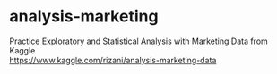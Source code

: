 # analysis-marketing
Practice Exploratory and Statistical Analysis with Marketing Data from Kaggle <br/>
https://www.kaggle.com/rizani/analysis-marketing-data
